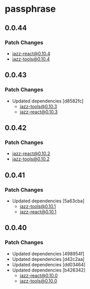 # passphrase

## 0.0.44

### Patch Changes

- jazz-react@0.10.4
- jazz-tools@0.10.4

## 0.0.43

### Patch Changes

- Updated dependencies [d8582fc]
  - jazz-tools@0.10.3
  - jazz-react@0.10.3

## 0.0.42

### Patch Changes

- jazz-react@0.10.2
- jazz-tools@0.10.2

## 0.0.41

### Patch Changes

- Updated dependencies [5a63cba]
  - jazz-tools@0.10.1
  - jazz-react@0.10.1

## 0.0.40

### Patch Changes

- Updated dependencies [498954f]
- Updated dependencies [d42c2aa]
- Updated dependencies [dd03464]
- Updated dependencies [b426342]
  - jazz-react@0.10.0
  - jazz-tools@0.10.0

